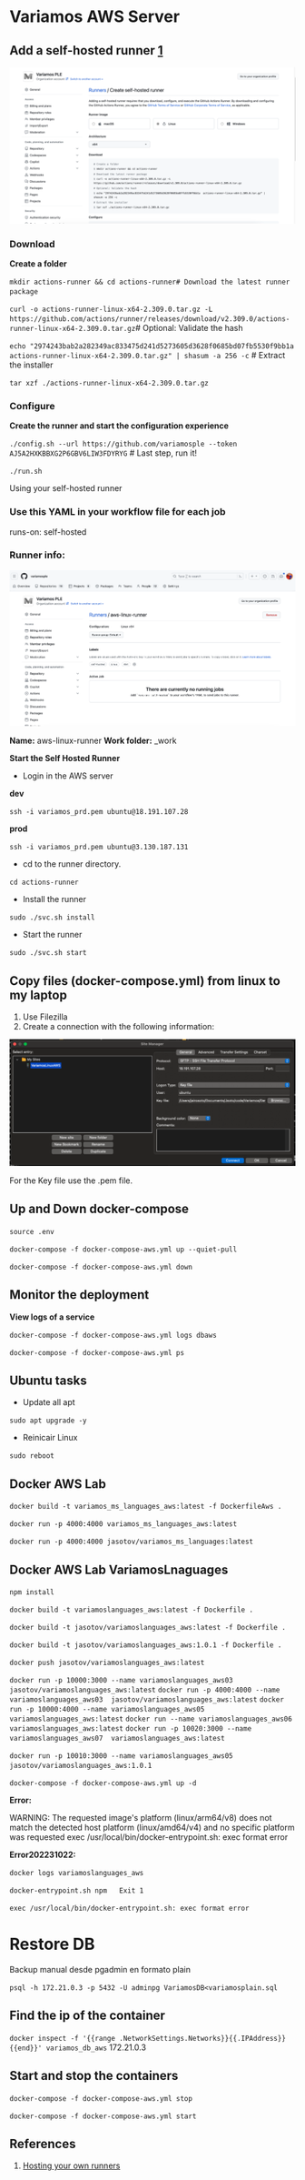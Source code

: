# Variamos AWS Server

## Add a self-hosted runner [1](https://docs.github.com/en/actions/hosting-your-own-runners)

![Variamos-01.png](Variamos-01.png)

### Download

**Create a folder**

`mkdir actions-runner && cd actions-runner# Download the latest runner package`

`curl -o actions-runner-linux-x64-2.309.0.tar.gz -L https://github.com/actions/runner/releases/download/v2.309.0/actions-runner-linux-x64-2.309.0.tar.gz`# Optional: Validate the hash

`echo "2974243bab2a282349ac833475d241d5273605d3628f0685bd07fb5530f9bb1a  actions-runner-linux-x64-2.309.0.tar.gz" | shasum -a 256 -c` # Extract the installer

`tar xzf ./actions-runner-linux-x64-2.309.0.tar.gz`

### Configure

**Create the runner and start the configuration experience**

`./config.sh --url https://github.com/variamosple --token AJ5A2HXKBBXG2P6GBV6LIW3FDYRYG` # Last step, run it!

`./run.sh`

Using your self-hosted runner

### Use this YAML in your workflow file for each job

runs-on: self-hosted

### Runner info:

![Variamos-02.png](Variamos-02.png)

**Name:** aws-linux-runner
**Work folder:** _work

**Start the Self Hosted Runner**

- Login in the AWS server

**dev**

`ssh -i variamos_prd.pem ubuntu@18.191.107.28`

**prod**

`ssh -i variamos_prd.pem ubuntu@3.130.187.131`

- cd to the runner directory.

`cd actions-runner`

- Install the runner

`sudo ./svc.sh install`

- Start the runner

`sudo ./svc.sh start`

## Copy files (docker-compose.yml) from linux to my laptop

1. Use Filezilla
2. Create a connection with the following information:

![Variamos-04.png](Variamos-04.png)

For the Key file use the .pem file.

## Up and Down docker-compose

`source .env`

`docker-compose -f docker-compose-aws.yml up --quiet-pull`

`docker-compose -f docker-compose-aws.yml down`

## Monitor the deployment

**View logs of a service**

`docker-compose -f docker-compose-aws.yml logs dbaws`

`docker-compose -f docker-compose-aws.yml ps`

## Ubuntu tasks

- Update all apt

`sudo apt upgrade -y`

- Reinicair Linux

`sudo reboot`

## Docker AWS Lab

`docker build -t variamos_ms_languages_aws:latest -f DockerfileAws .`

`docker run -p 4000:4000 variamos_ms_languages_aws:latest`

`docker run -p 4000:4000 jasotov/variamos_ms_languages:latest`

## Docker AWS Lab VariamosLnaguages

`npm install`

`docker build -t variamoslanguages_aws:latest -f Dockerfile .`

`docker build -t jasotov/variamoslanguages_aws:latest -f Dockerfile .`

`docker build -t jasotov/variamoslanguages_aws:1.0.1 -f Dockerfile .`

`docker push jasotov/variamoslanguages_aws:latest`

`docker run -p 10000:3000 --name variamoslanguages_aws03  jasotov/variamoslanguages_aws:latest`
`docker run -p 4000:4000 --name variamoslanguages_aws03  jasotov/variamoslanguages_aws:latest`
`docker run -p 10000:4000 --name variamoslanguages_aws05  variamoslanguages_aws:latest`
`docker run --name variamoslanguages_aws06  variamoslanguages_aws:latest`
`docker run -p 10020:3000 --name variamoslanguages_aws07  variamoslanguages_aws:latest`


`docker run -p 10010:3000 --name variamoslanguages_aws05  jasotov/variamoslanguages_aws:1.0.1`

`docker-compose -f docker-compose-aws.yml up -d`

**Error:** 

WARNING: The requested image's platform (linux/arm64/v8) does not match the detected host platform (linux/amd64/v4) and no specific platform was requested
exec /usr/local/bin/docker-entrypoint.sh: exec format error

**Error202231022:**

`docker logs variamoslanguages_aws`

`docker-entrypoint.sh npm   Exit 1  `

`exec /usr/local/bin/docker-entrypoint.sh: exec format error`

# Restore DB

Backup manual desde pgadmin en formato plain

`psql -h 172.21.0.3 -p 5432 -U adminpg VariamosDB<variamosplain.sql`

## Find the ip of the container

`docker inspect -f '{{range .NetworkSettings.Networks}}{{.IPAddress}}{{end}}' variamos_db_aws`
172.21.0.3

## Start and stop the containers

`docker-compose -f docker-compose-aws.yml stop`

`docker-compose -f docker-compose-aws.yml start`

## References
1. [Hosting your own runners](https://docs.github.com/en/actions/hosting-your-own-runners)